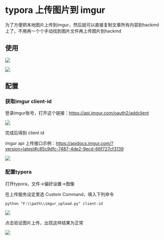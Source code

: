 # typora 上传图片到 imgur

为了方便把本地图片上传到imgur，然后就可以直接复制文章所有内容到hackmd上了，不用再一个个手动找到图片文件再上传图片到hackmd

## 使用

![](https://i.imgur.com/uCDoxNu.png)

![](https://i.imgur.com/IU5h53E.png)

## 配置


### 获取imgur client-id

登录imgur账号，打开这个链接：https://api.imgur.com/oauth2/addclient

![](https://i.imgur.com/CvtzGlI.png)

完成后得到 client id


imgur api 上传接口示例：https://apidocs.imgur.com/?version=latest#c85c9dfc-7487-4de2-9ecd-66f727cf3139

![](https://i.imgur.com/3bKhXxf.png)


### 配置typora

打开typora，文件->偏好设置->图像

在上传服务设定里选 Custom Command，填入下列命令

```
python "F:\\path\\imgur_upload.py" client-id
```

![](https://i.imgur.com/VQ3pQX0.png)

点击验证图片上传，出现这样结果为正常

![](https://i.imgur.com/YfdfnIt.png)



